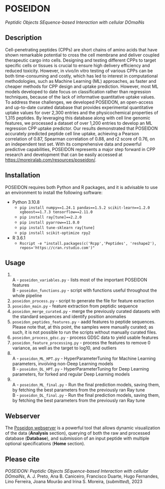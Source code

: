 # POSEIDON
*Peptidic Objects SEquence-based Interaction with cellular DOmaiNs*

## Description

Cell-penetrating peptides (CPPs) are short chains of amino acids that have shown remarkable potential to cross the cell membrane and deliver coupled therapeutic cargo into cells. Designing and testing different CPPs to target specific cells or tissues is crucial to ensure high delivery efficiency and reduced toxicity. However, in vivo/in vitro testing of various CPPs can be both time-consuming and costly, which has led to interest in computational methodologies, such as Machine Learning (ML) approaches, as faster and cheaper methods for CPP design and uptake prediction. However, most ML models developed to date focus on classification rather than regression techniques, because of the lack of informative quantitative uptake values. To address these challenges, we developed POSEIDON, an open-access and up-to-date curated database that provides experimental quantitative uptake values for over 2,300 entries and the physicochemical properties of 1,315 peptides. By leveraging this database along with cell line genomic features, we processed a dataset of over 1,200 entries to develop an ML regression CPP uptake predictor. Our results demonstrated that POSEIDON accurately predicted peptide cell line uptake, achieving a Pearson correlation of 0.87, Spearman correlation of 0.88, and r2 score of 0.76, on an independent test set. With its comprehensive data and powerful predictive capabilities, POSEIDON represents a major step forward in CPP research and development that can be easily accessed at https://moreiralab.com/resources/poseidon/.


## Installation

POSEIDON requires both Python and R packages, and it is advisable to use an environment to install the following software:

- Python 3.10.8
	- `pip install numpy==1.24.1 pandas==1.5.2 scikit-learn==1.2.0 xgboost==1.7.3 tensorflow==2.11.0`
	- `pip install ray[tune]==2.2.0`
	- `pip install pyarrow==11.0.0`
	- `pip install tune-sklearn ray[tune]`
	- `pip install scikit-optimize rpy2`
- R 3.6.1
	- `Rscript -e "install.packages(c('Rcpp','Peptides', 'reshape2'), repos='https://cran.rstudio.com')"`

## Usage

1. \
	A - `poseidon_variables.py` - lists most of the important POSEIDON features\
	B - `poseidon_functions.py` - script with functions useful throughout the whole pipeline
2. `poseidon_process.py` - script to generate the file for feature extraction
3. `poseidon_main.py` - feature extraction from peptidic sequence
4. `poseidon_merge_curated.py` - merge the previously curated datasets with the standard sequences and identify position anomalies
5. `poseidon_peptides_features.py` - aadd features to peptide sequences. Please note that, at this point, the samples were manually curated; as such, it is not possible to run the scripts without manually curated files.
6. `poseidon_process_gdsc.py` - process GDSC data to yield usable features
7. `poseidon_feature_processing.py` - process the features to remove 0 variance, as well as the target to log10, and outliers
8. \
	A - `poseidon_ML_HPT.py` - HyperParameterTuning for Machine Learning parameters, involving non-Deep Learning models\
	B - `poseidon_DL_HPT.py` - HyperParameterTuning for Deep Learning parameters, for forked and regular Deep Learning models
9. \
	A - `poseidon_ML_final.py`  - Run the final prediction models, saving them, by fetching the best parameters from the previously ran Ray tune \
	B - `poseidon_DL_final.py` - Run the final prediction models, saving them, by fetching the best parameters from the previously ran Ray tune

## Webserver

The [Poseidon webserver](http://www.moreiralab.com/resources/poseidon/) is a powerful tool that allows dynamic visualization of the data (**Analysis** section), querying of both the raw and processed database (**Database**), and submission of an input peptide with multiple optional specifications  (**Home** section). 


## Please cite

*POSEIDON: Peptidic Objects SEquence-based Interaction with cellular DOmaiNs*, A. J. Preto, Ana B. Caniceiro, Francisco Duarte, Hugo Fernandes, Lino Ferreira, Joana Mourão and Irina S. Moreira, (*submitted*), 2023
